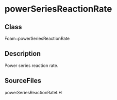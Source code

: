 # powerSeriesReactionRate 
## Class
Foam::powerSeriesReactionRate

## Description
Power series reaction rate.

## SourceFiles
powerSeriesReactionRateI.H


